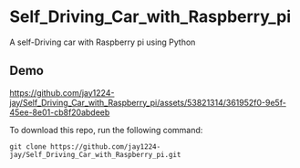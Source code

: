 # Self_Driving_Car_with_Raspberry_pi
A self-Driving car with Raspberry pi using Python

## Demo
https://github.com/jay1224-jay/Self_Driving_Car_with_Raspberry_pi/assets/53821314/361952f0-9e5f-45ee-8e01-cb8f20abdeeb



To download this repo, run the following command:

```
git clone https://github.com/jay1224-jay/Self_Driving_Car_with_Raspberry_pi.git
```
